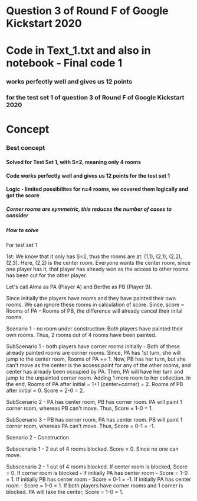 # Question 3 of Round F of Google Kickstart 2020

# Code in Text_1.txt and also in notebook - Final code 1 
### works perfectly well and gives us 12 points 
### for the test set 1 of question 3 of Round F of Google Kickstart 2020

# Concept

### Best concept
#### Solved for Test Set 1, with S=2, meaning only 4 rooms

#### Code works perfectly well and gives us 12 points for the test set 1

#### Logic - limited possibilites for n=4 rooms, we covered them logically and got the score

##### Corner rooms are symmetric, this reduces the number of cases to consider

##### How to solve

For test set 1

1st: We know that it only has S=2, thus the rooms are at: (1,1), (2,1), (2,2), (2,3). Here, (2,2) is the center room. Everyone wants the center room, since one player has it, that player has already won as the access to other rooms has been cut for the other player.

Let's call Alma as PA (Player A) and Berthe as PB (Player B).

Since initially the players have rooms and they have painted their own rooms. We can ignore these rooms in calculation of score. Since, score = Rooms of PA - Rooms of PB, the difference will already cancel their inital rooms.

Scenario 1 - no room under construction: Both players have painted their own rooms. Thus, 2 rooms out of 4 rooms have been painted.

SubScenario 1 - both players have corner rooms initially - Both of these already painted rooms are corner rooms. Since, PA has 1st turn, she will jump to the center room, Rooms of PA += 1. Now, PB has her turn, but she can't move as the center is the access point for any of the other rooms, and center has already been occupied by PA. Then, PA will have her turn and jump to the unpainted corner room. Adding 1 more room to her collection. In the end, Rooms of PA after initial = 1+1 (center+corner) = 2. Rooms of PB after initial = 0. Score = 2-0 = 2.

SubScenario 2 - PA has center room, PB has corner room. PA will paint 1 corner room, whereas PB can't move. Thus, Score = 1-0 = 1.

SubScenario 3 - PB has corner room, PA has center room. PB will paint 1 corner room, whereas PA can't move. Thus, Score = 0-1 = -1.

Scenario 2 - Construction

Subscenario 1 - 2 out of 4 rooms blocked. Score = 0. Since no one can move.

Subscenario 2 - 1 out of 4 rooms blocked. If center room is blocked, Score = 0. If corner room is blocked - If initially PA has center room - Score = 1-0 = 1. If initially PB has center room - Score = 0-1 = -1. If initially PA has center room - Score = 1-0 = 1. If both players have corner rooms and 1 corner is blocked. PA will take the center, Score = 1-0 = 1.
